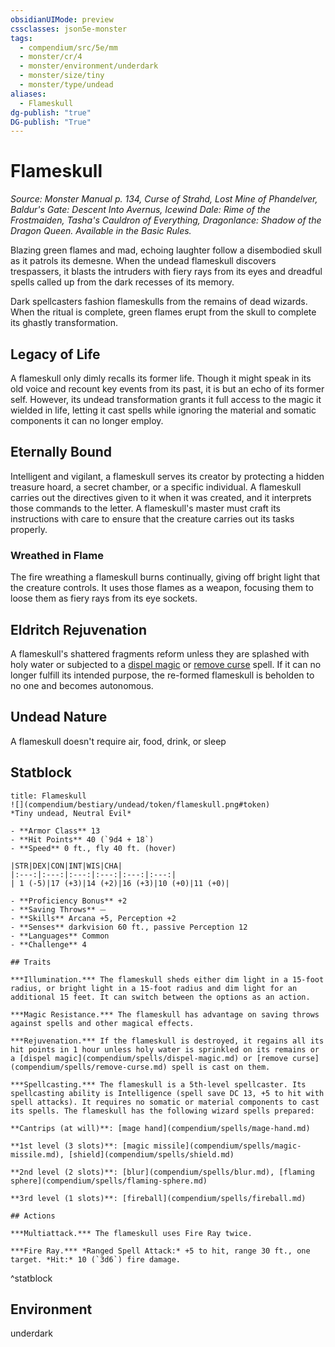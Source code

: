 ```yaml
---
obsidianUIMode: preview
cssclasses: json5e-monster
tags:
  - compendium/src/5e/mm
  - monster/cr/4
  - monster/environment/underdark
  - monster/size/tiny
  - monster/type/undead
aliases:
  - Flameskull
dg-publish: "true"
DG-publish: "True"
---
```

# Flameskull
*Source: Monster Manual p. 134, Curse of Strahd, Lost Mine of Phandelver, Baldur's Gate: Descent Into Avernus, Icewind Dale: Rime of the Frostmaiden, Tasha's Cauldron of Everything, Dragonlance: Shadow of the Dragon Queen. Available in the Basic Rules.*  

Blazing green flames and mad, echoing laughter follow a disembodied skull as it patrols its demesne. When the undead flameskull discovers trespassers, it blasts the intruders with fiery rays from its eyes and dreadful spells called up from the dark recesses of its memory.

Dark spellcasters fashion flameskulls from the remains of dead wizards. When the ritual is complete, green flames erupt from the skull to complete its ghastly transformation.

## Legacy of Life

A flameskull only dimly recalls its former life. Though it might speak in its old voice and recount key events from its past, it is but an echo of its former self. However, its undead transformation grants it full access to the magic it wielded in life, letting it cast spells while ignoring the material and somatic components it can no longer employ.

## Eternally Bound

Intelligent and vigilant, a flameskull serves its creator by protecting a hidden treasure hoard, a secret chamber, or a specific individual. A flameskull carries out the directives given to it when it was created, and it interprets those commands to the letter. A flameskull's master must craft its instructions with care to ensure that the creature carries out its tasks properly.

### Wreathed in Flame

The fire wreathing a flameskull burns continually, giving off bright light that the creature controls. It uses those flames as a weapon, focusing them to loose them as fiery rays from its eye sockets.

## Eldritch Rejuvenation

A flameskull's shattered fragments reform unless they are splashed with holy water or subjected to a [dispel magic](compendium/spells/dispel-magic.md) or [remove curse](compendium/spells/remove-curse.md) spell. If it can no longer fulfill its intended purpose, the re-formed flameskull is beholden to no one and becomes autonomous.

## Undead Nature

A flameskull doesn't require air, food, drink, or sleep

## Statblock

```ad-statblock
title: Flameskull
![](compendium/bestiary/undead/token/flameskull.png#token)
*Tiny undead, Neutral Evil*

- **Armor Class** 13 
- **Hit Points** 40 (`9d4 + 18`)
- **Speed** 0 ft., fly 40 ft. (hover)

|STR|DEX|CON|INT|WIS|CHA|
|:---:|:---:|:---:|:---:|:---:|:---:|
| 1 (-5)|17 (+3)|14 (+2)|16 (+3)|10 (+0)|11 (+0)|

- **Proficiency Bonus** +2
- **Saving Throws** ⏤
- **Skills** Arcana +5, Perception +2
- **Senses** darkvision 60 ft., passive Perception 12
- **Languages** Common
- **Challenge** 4

## Traits

***Illumination.*** The flameskull sheds either dim light in a 15-foot radius, or bright light in a 15-foot radius and dim light for an additional 15 feet. It can switch between the options as an action.

***Magic Resistance.*** The flameskull has advantage on saving throws against spells and other magical effects.

***Rejuvenation.*** If the flameskull is destroyed, it regains all its hit points in 1 hour unless holy water is sprinkled on its remains or a [dispel magic](compendium/spells/dispel-magic.md) or [remove curse](compendium/spells/remove-curse.md) spell is cast on them.

***Spellcasting.*** The flameskull is a 5th-level spellcaster. Its spellcasting ability is Intelligence (spell save DC 13, +5 to hit with spell attacks). It requires no somatic or material components to cast its spells. The flameskull has the following wizard spells prepared:

**Cantrips (at will)**: [mage hand](compendium/spells/mage-hand.md)

**1st level (3 slots)**: [magic missile](compendium/spells/magic-missile.md), [shield](compendium/spells/shield.md)

**2nd level (2 slots)**: [blur](compendium/spells/blur.md), [flaming sphere](compendium/spells/flaming-sphere.md)

**3rd level (1 slots)**: [fireball](compendium/spells/fireball.md)

## Actions

***Multiattack.*** The flameskull uses Fire Ray twice.

***Fire Ray.*** *Ranged Spell Attack:* +5 to hit, range 30 ft., one target. *Hit:* 10 (`3d6`) fire damage.
```
^statblock

## Environment

underdark